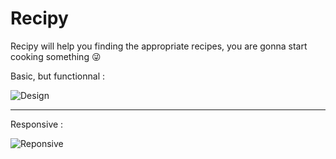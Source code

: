 # Recipy

Recipy will help you finding the appropriate recipes, you are gonna start cooking something 😜


Basic, but functionnal :

![Design](https://i.imgur.com/rqRrZwk.png)

---
Responsive :

![Reponsive](https://i.imgur.com/WisE3I8.png)
